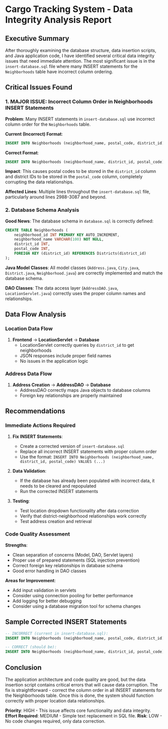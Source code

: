 # Cargo Tracking System - Data Integrity Analysis Report

## Executive Summary

After thoroughly examining the database structure, data insertion scripts, and Java application code, I have identified several critical data integrity issues that need immediate attention. The most significant issue is in the `insert-database.sql` file where many INSERT statements for the `Neighborhoods` table have incorrect column ordering.

## Critical Issues Found

### 1. **MAJOR ISSUE: Incorrect Column Order in Neighborhoods INSERT Statements**

**Problem**: Many INSERT statements in `insert-database.sql` use incorrect column order for the `Neighborhoods` table.

**Current (Incorrect) Format**:
```sql
INSERT INTO Neighborhoods (neighborhood_name, postal_code, district_id) VALUES (...)
```

**Correct Format**:
```sql
INSERT INTO Neighborhoods (neighborhood_name, district_id, postal_code) VALUES (...)
```

**Impact**: This causes postal codes to be stored in the `district_id` column and district IDs to be stored in the `postal_code` column, completely corrupting the data relationships.

**Affected Lines**: Multiple lines throughout the `insert-database.sql` file, particularly around lines 2988-3087 and beyond.

### 2. **Database Schema Analysis**

**Good News**: The database schema in `database.sql` is correctly defined:

```sql
CREATE TABLE Neighborhoods (
    neighborhood_id INT PRIMARY KEY AUTO_INCREMENT,
    neighborhood_name VARCHAR(100) NOT NULL,
    district_id INT,
    postal_code INT,
    FOREIGN KEY (district_id) REFERENCES Districts(district_id)
);
```

**Java Model Classes**: All model classes (`Address.java`, `City.java`, `District.java`, `Neighborhood.java`) are correctly implemented and match the database schema.

**DAO Classes**: The data access layer (`AddressDAO.java`, `LocationServlet.java`) correctly uses the proper column names and relationships.

## Data Flow Analysis

### Location Data Flow
1. **Frontend** → **LocationServlet** → **Database**
   - LocationServlet correctly queries by `district_id` to get neighborhoods
   - JSON responses include proper field names
   - No issues in the application logic

### Address Data Flow
1. **Address Creation** → **AddressDAO** → **Database**
   - AddressDAO correctly maps Java objects to database columns
   - Foreign key relationships are properly maintained

## Recommendations

### Immediate Actions Required

1. **Fix INSERT Statements**: 
   - Create a corrected version of `insert-database.sql`
   - Replace all incorrect INSERT statements with proper column order
   - Use the format: `INSERT INTO Neighborhoods (neighborhood_name, district_id, postal_code) VALUES (...)`

2. **Data Validation**:
   - If the database has already been populated with incorrect data, it needs to be cleared and repopulated
   - Run the corrected INSERT statements

3. **Testing**:
   - Test location dropdown functionality after data correction
   - Verify that district-neighborhood relationships work correctly
   - Test address creation and retrieval

### Code Quality Assessment

**Strengths**:
- Clean separation of concerns (Model, DAO, Servlet layers)
- Proper use of prepared statements (SQL injection prevention)
- Correct foreign key relationships in database schema
- Good error handling in DAO classes

**Areas for Improvement**:
- Add input validation in servlets
- Consider using connection pooling for better performance
- Add logging for better debugging
- Consider using a database migration tool for schema changes

## Sample Corrected INSERT Statements

```sql
-- INCORRECT (current in insert-database.sql):
INSERT INTO Neighborhoods (neighborhood_name, postal_code, district_id) VALUES ('ALAYBEYİ MAH', 1702, 453);

-- CORRECT (should be):
INSERT INTO Neighborhoods (neighborhood_name, district_id, postal_code) VALUES ('ALAYBEYİ MAH', 453, 1702);
```

## Conclusion

The application architecture and code quality are good, but the data insertion script contains critical errors that will cause data corruption. The fix is straightforward - correct the column order in all INSERT statements for the Neighborhoods table. Once this is done, the system should function correctly with proper location data relationships.

**Priority**: HIGH - This issue affects core functionality and data integrity.
**Effort Required**: MEDIUM - Simple text replacement in SQL file.
**Risk**: LOW - No code changes required, only data correction.
